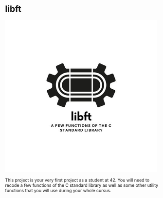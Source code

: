# libft

![Image alt](https://github.com/Sviridovamd/libft/blob/master/libft.jpg)

This project is your very first project as a student at 42. You will need to recode a few functions of the C standard library as well as some other utility functions that you will use during your whole cursus. 
